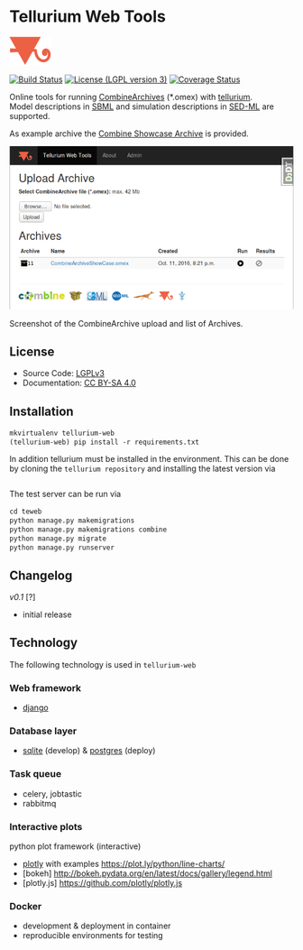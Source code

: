 # Tellurium Web Tools
<img title="tellurium logo" src="./teweb/combine/static/combine/images/logos/te.png" height="50" />

[![Build Status](https://travis-ci.org/matthiaskoenig/tellurium-web.svg?branch=master)](https://travis-ci.org/matthiaskoenig/tellurium-web)
[![License (LGPL version 3)](https://img.shields.io/badge/license-LGPLv3.0-blue.svg?style=flat-square)](http://opensource.org/licenses/LGPL-3.0)
[![Coverage Status](https://coveralls.io/repos/github/matthiaskoenig/tellurium-web/badge.svg?branch=master)](https://coveralls.io/github/matthiaskoenig/tellurium-web?branch=master)

Online tools for running [CombineArchives](http://co.mbine.org/documents/archive) (*.omex) with [tellurium](http://tellurium.analogmachine.org/).   
Model descriptions in 
[SBML](http://sbml.org) and simulation descriptions in [SED-ML](http://sed-ml.org) are supported.

As example archive the [Combine Showcase Archive](https://github.com/SemsProject/CombineArchiveShowCase) is provided.

<img title="Screenshot Tellurium Web Tools" src="./docs/images/screenshot.png" width="600" />

Screenshot of the CombineArchive upload and list of Archives.

## License
* Source Code: [LGPLv3](http://opensource.org/licenses/LGPL-3.0)
* Documentation: [CC BY-SA 4.0](http://creativecommons.org/licenses/by-sa/4.0/)

## Installation
```
mkvirtualenv tellurium-web
(tellurium-web) pip install -r requirements.txt
```

In addition tellurium must be installed in the environment. This can be done
by cloning the `tellurium repository` and installing the latest version via
```

```

The test server can be run via
```
cd teweb
python manage.py makemigrations
python manage.py makemigrations combine
python manage.py migrate
python manage.py runserver
```

## Changelog
*v0.1* [?]
- initial release

## Technology
The following technology is used in `tellurium-web`

### Web framework 
* [django](https://www.djangoproject.com/)

### Database layer
* [sqlite](https://www.sqlite.org/) (develop) & [postgres](https://www.postgresql.org/) (deploy)

### Task queue
* celery, jobtastic
* rabbitmq

### Interactive plots
python plot framework (interactive)
* [plotly](https://plot.ly/python/) with examples https://plot.ly/python/line-charts/
* [bokeh] http://bokeh.pydata.org/en/latest/docs/gallery/legend.html
* [plotly.js] https://github.com/plotly/plotly.js

### Docker 
* development & deployment in container
* reproducible environments for testing
